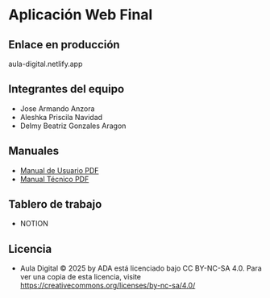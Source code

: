 # Aplicación Web Final

## Enlace en producción
aula-digital.netlify.app

## Integrantes del equipo
- Jose Armando Anzora
- Aleshka Priscila Navidad
- Delmy Beatriz Gonzales Aragon

## Manuales
- [Manual de Usuario PDF](https://link-al-pdf.com)
- [Manual Técnico PDF](https://link-al-pdf.com)

## Tablero de trabajo
- NOTION

## Licencia

-  Aula Digital © 2025 by ADA está licenciado bajo CC BY-NC-SA 4.0. Para ver una copia de esta licencia, visite https://creativecommons.org/licenses/by-nc-sa/4.0/ 